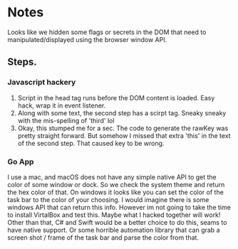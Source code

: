 # Notes
Looks like we hidden some flags or secrets in the DOM that need to manipulated/displayed using the browser window API.

## Steps.

### Javascript hackery
1. Script in the head tag runs before the DOM content is loaded. Easy hack, wrap it in event listener.
2. Along with some text, the second step has a scirpt tag. Sneaky sneaky with the mis-spelling of 'third' lol
3. Okay, this stumped me for a sec. The code to generate the rawKey was pretty straight forward. But somehow I missed that extra 'this' in the text of the second step. That caused key to be wrong.

### Go App
I use a mac, and macOS does not have any simple native API to get the color of some window or dock. So we check the system theme and return the hex color of that. On windows it looks like you can set the color of the task bar to the color of your choosing. I would imagine there is some windows API that can return this info. However im not going to take the time to install VirtalBox and test this. Maybe what I hacked together will work!
Other than that, C# and Swift would be a better choice to do this, seams to have native support. Or some horrible automation library that can grab a screen shot / frame of the task bar and parse the color from that.  
